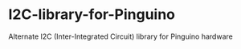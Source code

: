 I2C-library-for-Pinguino
========================

Alternate I2C (Inter-Integrated Circuit) library for Pinguino hardware